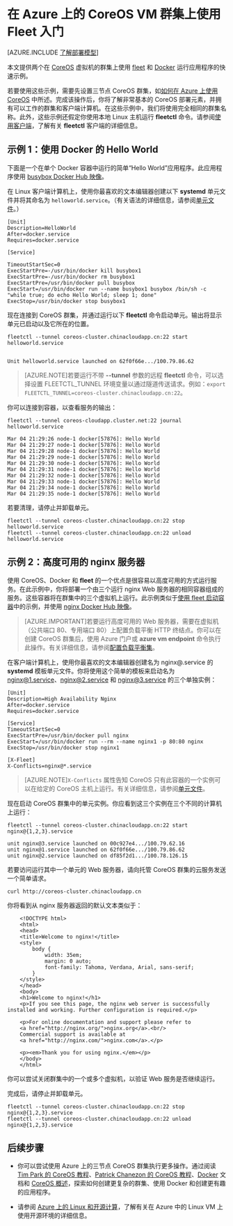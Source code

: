 <properties
	pageTitle="在 CoreOS 上开始使用 Fleet | Microsoft Azure"
	description="提供使用经典部署模型在 Azure 上创建的 CoreOS Linux 虚拟机上使用 Fleet 和 Docker 的基本示例。"
	services="virtual-machines"
	documentationCenter=""
	authors="dlepow"
	manager="timlt"
	editor=""
	tags="azure-service-management"/>

<tags
	ms.service="virtual-machines"
	ms.date="11/16/2015"
	wacn.date="01/29/2016"/>

# 在 Azure 上的 CoreOS VM 群集上使用 Fleet 入门

[AZURE.INCLUDE [了解部署模型](../includes/learn-about-deployment-models-classic-include.md)]


本文提供两个在 [CoreOS] 虚拟机的群集上使用 [fleet](https://github.com/coreos/fleet) 和 [Docker](https://www.docker.com/) 运行应用程序的快速示例。

若要使用这些示例，需要先设置三节点 CoreOS 群集，如[如何在 Azure 上使用 CoreOS] 中所述。完成该操作后，你将了解非常基本的 CoreOS 部署元素，并拥有可以工作的群集和客户端计算机。在这些示例中，我们将使用完全相同的群集名称。此外，这些示例还假定你使用本地 Linux 主机运行 **fleetctl** 命令。请参阅[使用客户端](https://coreos.com/fleet/docs/latest/using-the-client.html)，了解有关 **fleetctl** 客户端的详细信息。


## <a id='simple'>示例 1：使用 Docker 的 Hello World</a>

下面是一个在单个 Docker 容器中运行的简单“Hello World”应用程序。此应用程序使用 [busybox Docker Hub 映像]。

在 Linux 客户端计算机上，使用你最喜欢的文本编辑器创建以下 **systemd** 单元文件并将其命名为 `helloworld.service`。（有关语法的详细信息，请参阅[单元文件]。）

	
	[Unit]
	Description=HelloWorld
	After=docker.service
	Requires=docker.service
	
	[Service]
	
	TimeoutStartSec=0
	ExecStartPre=-/usr/bin/docker kill busybox1
	ExecStartPre=-/usr/bin/docker rm busybox1
	ExecStartPre=/usr/bin/docker pull busybox
	ExecStart=/usr/bin/docker run --name busybox1 busybox /bin/sh -c "while true; do echo Hello World; sleep 1; done"
	ExecStop=/usr/bin/docker stop busybox1
	
	

现在连接到 CoreOS 群集，并通过运行以下 **fleetctl** 命令启动单元。输出将显示单元已启动以及它所在的位置。

	
	fleetctl --tunnel coreos-cluster.chinacloudapp.cn:22 start helloworld.service
	
	
	Unit helloworld.service launched on 62f0f66e.../100.79.86.62
	

>[AZURE.NOTE]若要运行不带 **--tunnel** 参数的远程 **fleetctl** 命令，可以选择设置 FLEETCTL\_TUNNEL 环境变量以通过隧道传送请求。例如：`export FLEETCTL_TUNNEL=coreos-cluster.chinacloudapp.cn:22`。


你可以连接到容器，以查看服务的输出：

	
	fleetctl --tunnel coreos-cloudapp.cluster.net:22 journal helloworld.service
	
	Mar 04 21:29:26 node-1 docker[57876]: Hello World
	Mar 04 21:29:27 node-1 docker[57876]: Hello World
	Mar 04 21:29:28 node-1 docker[57876]: Hello World
	Mar 04 21:29:29 node-1 docker[57876]: Hello World
	Mar 04 21:29:30 node-1 docker[57876]: Hello World
	Mar 04 21:29:31 node-1 docker[57876]: Hello World
	Mar 04 21:29:32 node-1 docker[57876]: Hello World
	Mar 04 21:29:33 node-1 docker[57876]: Hello World
	Mar 04 21:29:34 node-1 docker[57876]: Hello World
	Mar 04 21:29:35 node-1 docker[57876]: Hello World
	

若要清理，请停止并卸载单元。

	
	fleetctl --tunnel coreos-cluster.chinacloudapp.cn:22 stop helloworld.service
	fleetctl --tunnel coreos-cluster.chinacloudapp.cn:22 unload helloworld.service
	


## <a id='highavail'>示例 2：高度可用的 nginx 服务器</a>

使用 CoreOS、Docker 和 **fleet** 的一个优点是很容易以高度可用的方式运行服务。在此示例中，你将部署一个由三个运行 nginx Web 服务器的相同容器组成的服务。这些容器将在群集中的三个虚拟机上运行。此示例类似于[使用 fleet 启动容器]中的示例，并使用 [nginx Docker Hub 映像]。

>[AZURE.IMPORTANT]若要运行高度可用的 Web 服务器，需要在虚拟机（公共端口 80、专用端口 80）上配置负载平衡 HTTP 终结点。你可以在创建 CoreOS 群集后，使用 Azure 门户或 **azure vm endpoint** 命令执行此操作。有关详细信息，请参阅[配置负载平衡集]。

在客户端计算机上，使用你最喜欢的文本编辑器创建名为 nginx@.service 的 **systemd** 模板单元文件。你将使用这个简单的模板来启动名为 nginx@1.service、nginx@2.service 和 nginx@3.service 的三个单独实例：

	
	[Unit]
	Description=High Availability Nginx
	After=docker.service
	Requires=docker.service
	
	[Service]
	TimeoutStartSec=0
	ExecStartPre=/usr/bin/docker pull nginx
	ExecStart=/usr/bin/docker run --rm --name nginx1 -p 80:80 nginx
	ExecStop=/usr/bin/docker stop nginx1
	
	[X-Fleet]
	X-Conflicts=nginx@*.service
	

>[AZURE.NOTE]`X-Conflicts` 属性告知 CoreOS 只有此容器的一个实例可以在给定的 CoreOS 主机上运行。有关详细信息，请参阅[单元文件]。

现在启动 CoreOS 群集中的单元实例。你应看到这三个实例在三个不同的计算机上运行：

	
	fleetctl --tunnel coreos-cluster.chinacloudapp.cn:22 start nginx@{1,2,3}.service
	
	unit nginx@3.service launched on 00c927e4.../100.79.62.16
	unit nginx@1.service launched on 62f0f66e.../100.79.86.62
	unit nginx@2.service launched on df85f2d1.../100.78.126.15
	
	
若要访问运行其中一个单元的 Web 服务器，请向托管 CoreOS 群集的云服务发送一个简单请求。

`curl http://coreos-cluster.chinacloudapp.cn`

你将看到从 nginx 服务器返回的默认文本类似于：

	
		<!DOCTYPE html>
		<html>
		<head>
		<title>Welcome to nginx!</title>
		<style>
		    body {
		        width: 35em;
		        margin: 0 auto;
		        font-family: Tahoma, Verdana, Arial, sans-serif;
		    }
		</style>
		</head>
		<body>
		<h1>Welcome to nginx!</h1>
		<p>If you see this page, the nginx web server is successfully installed and working. Further configuration is required.</p>
		
		<p>For online documentation and support please refer to
		<a href="http://nginx.org/">nginx.org</a>.<br/>
		Commercial support is available at
		<a href="http://nginx.com/">nginx.com</a>.</p>
		
		<p><em>Thank you for using nginx.</em></p>
		</body>
		</html>
	

你可以尝试关闭群集中的一个或多个虚拟机，以验证 Web 服务是否继续运行。

完成后，请停止并卸载单元。

	
	fleetctl --tunnel coreos-cluster.chinacloudapp.cn:22 stop nginx@{1,2,3}.service
	fleetctl --tunnel coreos-cluster.chinacloudapp.cn:22 unload nginx@{1,2,3}.service
	
	

## 后续步骤

* 你可以尝试使用 Azure 上的三节点 CoreOS 群集执行更多操作。通过阅读 [Tim Park 的 CoreOS 教程]、[Patrick Chanezon 的 CoreOS 教程]、[Docker] 文档和 [CoreOS 概述]，探索如何创建更复杂的群集、使用 Docker 和创建更有趣的应用程序。


* 请参阅 [Azure 上的 Linux 和开源计算]，了解有关在 Azure 中的 Linux VM 上使用开源环境的详细信息。

<!--Link references-->
[Azure Command-Line Interface (Azure)]: /documentation/articles/xplat-cli-install
[CoreOS]: https://coreos.com/
[CoreOS 概述]: https://coreos.com/using-coreos/
[CoreOS with Azure]: https://coreos.com/docs/running-coreos/cloud-providers/azure/
[Tim Park 的 CoreOS 教程]: https://github.com/timfpark/coreos-azure
[Patrick Chanezon 的 CoreOS 教程]: https://github.com/chanezon/azure-linux/tree/master/coreos/cloud-init
[Docker]: http://docker.io
[YAML]: http://yaml.org/
[如何在 Azure 上使用 CoreOS]: /documentation/articles/virtual-machines-linux-coreos-how-to
[配置负载平衡集]: https://msdn.microsoft.com/zh-CN/library/azure/dn655055.aspx
[使用 fleet 启动容器]: https://coreos.com/docs/launching-containers/launching/launching-containers-fleet/
[单元文件]: https://coreos.com/docs/launching-containers/launching/fleet-unit-files/
[busybox Docker Hub 映像]: https://registry.hub.docker.com/_/busybox/
[nginx Docker Hub 映像]: https://hub.docker.com/_/nginx/
[Azure 上的 Linux 和开源计算]: /documentation/articles/virtual-machines-linux-opensource

<!---HONumber=Mooncake_0118_2016-->